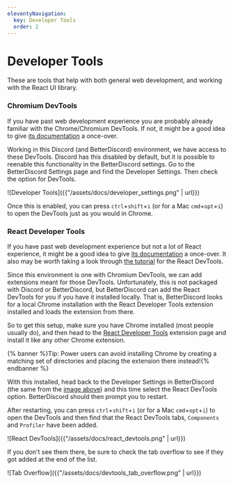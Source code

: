 ```yaml
---
eleventyNavigation:
  key: Developer Tools
  order: 2
---
```


# Developer Tools

These are tools that help with both general web development, and working with the React UI library. 

### Chromium DevTools

If you have past web development experience you are probably already familiar with the Chrome/Chromium DevTools. If not, it might be a good idea to give [its documentation](https://developer.chrome.com/docs/devtools/) a once-over.

Working in this Discord (and BetterDiscord) environment, we have access to these DevTools. Discord has this disabled by default, but it is possible to reenable this functionality in the BetterDiscord settings. Go to the BetterDiscord Settings page and find the Developer Settings. Then check the option for DevTools.

![Developer Tools]({{"/assets/docs/developer_settings.png" | url}})

Once this is enabled, you can press `ctrl`+`shift`+`i` (or for a Mac `cmd`+`opt`+`i`) to open the DevTools just as you would in Chrome.

### React Developer Tools

If you have past web development experience but not a lot of React experience, it might be a good idea to give [its documentation](https://reactjs.org/tutorial/tutorial.html) a once-over. It also may be worth taking a look through [the tutorial](https://react-devtools-tutorial.vercel.app/) for the React DevTools.

Since this environment is one with Chromium DevTools, we can add extensions meant for those DevTools. Unfortunately, this is not packaged with Discord or BetterDiscord, but BetterDiscord can add the React DevTools for you if you have it installed locally. That is, BetterDiscord looks for a local Chrome installation with the React Developer Tools extension installed and loads the extension from there.

So to get this setup, make sure you have Chrome installed (most people usually do), and then head to the [React Developer Tools](https://chrome.google.com/webstore/detail/react-developer-tools/fmkadmapgofadopljbjfkapdkoienihi) extension page and install it like any other Chrome extension.

{% banner %}Tip: Power users can avoid installing Chrome by creating a matching set of directories and placing the extension there instead!{% endbanner %}

With this installed, head back to the Developer Settings in BetterDiscord (the same from the [image above](#chromium-devtools)) and this time select the React DevTools option. BetterDiscord should then prompt you to restart.

After restarting, you can press `ctrl`+`shift`+`i` (or for a Mac `cmd`+`opt`+`i`) to open the DevTools and then find that the React DevTools tabs, `Components` and `Profiler` have been added.

![React DevTools]({{"/assets/docs/react_devtools.png" | url}})

If you don't see them there, be sure to check the tab overflow to see if they got added at the end of the list.

![Tab Overflow]({{"/assets/docs/devtools_tab_overflow.png" | url}})


<!-- ## Development Environment

### IDE

### Build Tools -->